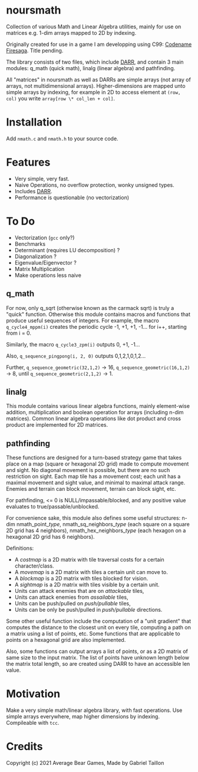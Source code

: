 # noursmath

Collection of various Math and Linear Algebra utilities, mainly for use on matrices e.g. 1-dim arrays mapped to 2D by indexing. 

Originally created for use in a game I am developping using C99: [Codename Firesaga](https://gitlab.com/Gabinou/firesagamaker). Title pending. 

The library consists of two files, which include [DARR](https://gitlab.com/Gabinou/darr), and contain 3 main modules: q_math (quick math), linalg (linear algebra) and pathfinding.

All "matrices" in noursmath as well as DARRs are simple arrays (not array of arrays, not multidimensional arrays).
Higher-dimensions are mapped unto simple arrays by indexing, for example in 2D to access element at ```(row, col)``` you write ```array[row \* col_len + col]```.

# Installation
Add ```nmath.c``` and ```nmath.h``` to your source code.

# Features
- Very simple, very fast.
- Naive Operations, no overflow protection, wonky unsigned types.
- Includes [DARR](https://gitlab.com/Gabinou/darr).
- Performance is questionable (no vectorization)

# To Do
- Vectorization (```gcc``` only?)
- Benchmarks
- Determinant (requires LU decomposition) ?
- Diagonalization ?
- Eigenvalue/Eigenvector ?
- Matrix Multiplication
- Make operations less naive

## q_math
    
For now, only q_sqrt (otherwise known as the carmack sqrt) is truly a "quick" function.
Otherwise this module contains macros and functions that produce useful sequences of integers.
For example, the macro ```q_cycle4_mppm(i)``` creates the periodic cycle -1, +1, +1, -1... for i++, starting from i = 0.

Similarly, the macro ```q_cycle3_zpm(i)``` outputs 0, +1, -1...

Also, ```q_sequence_pingpong(i, 2, 0)``` outputs 0,1,2,1,0,1,2...

Further, ```q_sequence_geometric(32,1,2)``` -> 16, ```q_sequence_geometric(16,1,2)``` -> 8, until ```q_sequence_geometric(2,1,2)``` -> 1.

## linalg

This module contains various linear algebra functions, mainly element-wise addition, multiplication and boolean operation for arrays (including n-dim matrices).
Common linear algebra operations like dot product and cross product are implemented for 2D matrices.

## pathfinding

These functions are designed for a turn-based strategy game that takes place on a map (square or hexagonal 2D grid) made to compute movement and sight. 
No diagonal movement is possible, but there are no such restriction on sight.
Each map tile has a movement cost; each unit has a maximal movement and sight value, and minimal to maximal attack range.
Enemies and terrain can block movement, terrain can block sight, etc.

For pathfinding, <= 0 is NULL/impassable/blocked, and any positive value evaluates to true/passable/unblocked. 

For convenience sake, this module also defines some useful structures: n-dim nmath_point_*type*, nmath_sq_neighbors_*type* (each square on a square 2D grid has 4 neighbors), nmath_hex_neighbors_*type* (each hexagon on a hexagonal 2D grid has 6 neighbors).

Definitions:
- A *costmap* is a 2D matrix with tile traversal costs for a certain character/class.
- A *movemap* is a 2D matrix with tiles a certain unit can move to.
- A *blockmap* is a 2D matrix with tiles blocked for vision.
- A *sightmap* is a 2D matrix with tiles visible by a certain unit.
- Units can attack enemies that are on *attackable* tiles,
- Units can attack enemies from *assailable* tiles,
- Units can be push/pulled on *push/pullable* tiles,
- Units can be only be push/pulled in *push/pullable* directions.
<!-- a traversable tile is traversable WHETHER IT IS IN OUR MOVEMENT RANGE OR NOT. a MOVABLE tile is DIFFERENT than a TRAVERSIBLE tile. -->
<!-- although... movable implies that THE TILE MOVES. not the player! -> reachable tiles -->

Some other useful function include the computation of a "unit gradient" that computes the distance to the closest unit on every tile, computing a path on a matrix using a list of points, etc.
Some functions that are applicable to points on a hexagonal grid are also implemented.

Also, some functions can output arrays a list of points, or as a 2D matrix of same size to the input matrix.
The list of points have unknown length below the matrix total length, so are created using DARR to have an accessible len value.

# Motivation
Make a very simple math/linear algebra library, with fast operations. 
Use simple arrays everywhere, map higher dimensions by indexing.  
Compileable with ```tcc```.

# Credits
Copyright (c) 2021 Average Bear Games, Made by Gabriel Taillon
